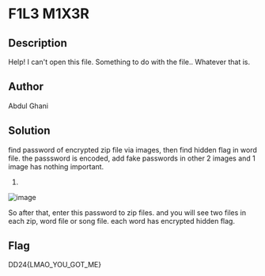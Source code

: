 # F1L3 M1X3R
## Description
Help! I can't open this file. Something to do with the file.. Whatever that is.
## Author
Abdul Ghani
## Solution
find password of encrypted zip file via images, then find hidden flag in word file.
the passsword is encoded, add fake passwords in other 2 images and 1 image has nothing important.

1. 
![image](https://github.com/0xZainRaza/DevDay24-CTF-Writeups/assets/100063485/e4b27122-eb7c-4dd4-bd6a-51497d05e3c8)

So after that, enter this password to zip files.
and you will see two files in each zip, word file or song file.
each word has encrypted hidden flag.

## Flag
DD24{LMAO_YOU_GOT_ME}

